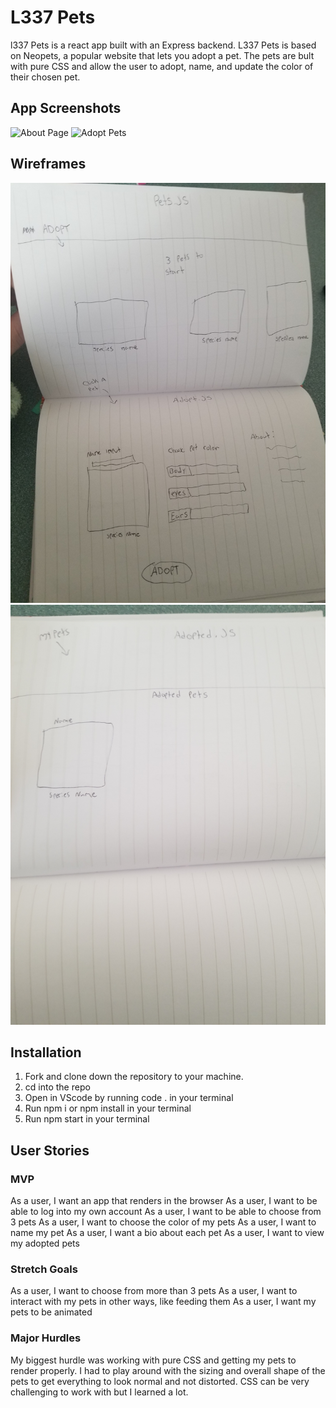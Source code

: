 # L337 Pets
l337 Pets is a react app built with an Express backend. L337 Pets is based on Neopets, a popular website that lets you adopt a pet. The pets are bult with pure CSS and allow the user to adopt, name, and update the color of their chosen pet.

## App Screenshots

![About Page](/Users/lindsayellis/SEI/projects/project4-frontend/src/assets/adopt.png)
![Adopt Pets](/Users/lindsayellis/SEI/projects/project4-frontend/src/assets/home.png)

## Wireframes

![About Page](src/assets/8dc11400-8b23-11ec-9286-359696e6c747.jpg)
![Adopt Pets](src/assets/8e59aa80-8b23-11ec-8965-3e75c2410a22.jpg)

## Installation

1. Fork and clone down the repository to your machine.
2. cd into the repo
3. Open in VScode by running code . in your terminal
4. Run npm i or npm install in your terminal
5. Run npm start in your terminal

## User Stories

### MVP

As a user, I want an app that renders in the browser
As a user, I want to be able to log into my own account
As a user, I want to be able to choose from 3 pets
As a user, I want to choose the color of my pets
As a user, I want to name my pet
As a user, I want a bio about each pet
As a user, I want to view my adopted pets


### Stretch Goals

As a user, I want to choose from more than 3 pets
As a user, I want to interact with my pets in other ways, like feeding them
As a user, I want my pets to be animated


### Major Hurdles

My biggest hurdle was working with pure CSS and getting my pets to render properly. I had to play around with the sizing and overall shape of the pets to get everything to look normal and not distorted. CSS can be very challenging to work with but I learned a lot.
